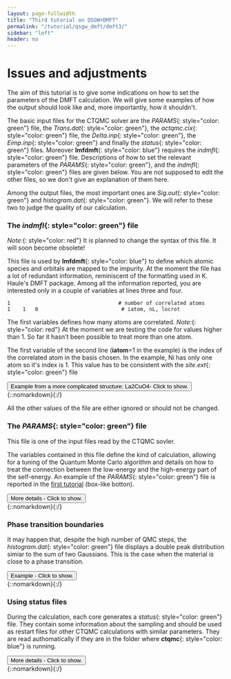 ```yaml
---
layout: page-fullwidth
title: "Third tutorial on QSGW+DMFT"
permalink: "/tutorial/qsgw_dmft/dmft3/"
sidebar: "left"
header: no
---
```


# Issues and adjustments
The aim of this tutorial is to give some indications on how to set the parameters of the DMFT calculation.
We will give some examples of how the output should look like and, more importantly, how it shouldn't.

The basic input files for the CTQMC solver are the *PARAMS*{: style="color: green"} file, the *Trans.dat*{: style="color: green"}, the *actqmc.cix*{: style="color: green"} file, the *Delta.inp*{: style="color: green"}, the *Eimp.inp*{: style="color: green"} and finally the *status*{: style="color: green"} files.
Moreover **lmfdmft**{: style="color: blue"} requires the *indmfl*{: style="color: green"} file. 
Descriptions of how to set the relevant parameters of the *PARAMS*{: style="color: green"}, and the *indmfl*{: style="color: green"} files are given below. You are not supposed to edit the other files, so we don't give an explanation of them here. 

Among the output files, the most important ones are *Sig.out*{: style="color: green"} and *histogram.dat*{: style="color: green"}. We will refer to these two to judge the quality of our calculation.

### The *indmfl*{: style="color: green"} file 

*Note:*{: style="color: red"} It is planned to change the syntax of this file. It will soon become obsolete!

This file is used by **lmfdmft**{: style="color: blue"} to define which atomic species and orbitals are mapped to the impurity. 
At the moment the file has a lot of redundant information, reminiscent of the formatting used in K. Haule's DMFT package. 
Among all the information reported, you are interested only in a couple of variables at lines three and four. 

```
1                                   # number of correlated atoms
1    1   0                           # iatom, nL, locrot
```

The first variables defines how many atoms are correlated. 
*Note:*{: style="color: red"} At the moment we are testing the code for values higher than 1. So far it hasn't been possible to treat more than one atom. 

The first variable of the second line (**iatom**=1 in the example) is the index of the correlated atom in the basis chosen. In the example, Ni has only one atom so it's index is 1. This value has to be consistent with the *site.ext*{: style="color: green"} file 

<div onclick="elm = document.getElementById('StructLSCO'); if(elm.style.display == 'none') elm.style.display = 'block'; else elm.style.display = 'none';"><button type="button" class="button tiny radius">Example from a more complicated structure: La2CuO4- Click to show.</button></div>
{::nomarkdown}<div style="display:none;margin:0px 25px 0px 25px;"id="StructLSCO">{:/}

If the site file is 
```
  ATOM=La         POS=  0.5000000   0.5000000  -0.4807290
  ATOM=La         POS= -0.5000000  -0.5000000   0.4807290
  ATOM=Cu         POS=  0.0000000   0.0000000   0.0000000
  ATOM=O          POS=  0.0000000   0.5000000   0.0000000
  ATOM=O          POS=  0.0000000   0.0000000   0.6320273
  ATOM=O          POS= -0.5000000   0.0000000   0.0000000
  ATOM=O          POS=  0.0000000   0.0000000  -0.6320273
```
then **iatom=3**.

{::nomarkdown}</div>{:/}

All the other values of the file are either ignored or should not be changed. 

### The *PARAMS*{: style="color: green"} file 
This file is one of the input files read by the CTQMC sovler.

The variables contained in this file define the kind of calculation, allowing for a tuning of the Quantum Monte Carlo algorithm and details on how to treat the connection between the low-energy and the high-energy part of the self-energy. 
An example of the *PARAMS*{: style="color: green"} file is reported in the [first tutorial](https://lordcephei.github.io/tutorial/qsgw_dmft/dmft1) (box-like botton).

<div onclick="elm = document.getElementById('ParamsVariables'); if(elm.style.display == 'none') elm.style.display = 'block'; else elm.style.display = 'none';"><button type="button" class="button tiny radius">More details - Click to show.</button></div>
{::nomarkdown}<div style="display:none;margin:0px 25px 0px 25px;"id="ParamsVariables">{:/}

##### _**Basic parameters (U, J, nf0 and beta)**_
Among the possible parameters are **U** and **J**, defining respectively the Hubbard in-site interaction and the Hund's coupling constant in eV. 
**Warning:**{: style="color: red"} The same value of **J** has to be passed to **atom_d.py**{: style="color: blue"} as well.

The variable **nf0** is the nominal occupancy of the correlated orbitals (e.g. **nf0    9** for $$Cu$$, **nf0    8** for Ni).

Finally **beta**{: style="color: blue"} fixes the inverse temperature in eV$$^{-1}$$.

**Warning:**{: style="color: red"} Don't forget to be consistent when you run **atom_d.py**{: style="color: blue"} (which wants **J** as an input) and **lmfdmft**{: style="color: blue"} (for which the flag **--ldadc=**{: style="color: blue"} has to be consistently defined as **U*(nf0-0.5)-J*(nf0-1)*0.5**).

##### _**Setting the number of sampled frequencies (nom and nomD)**_
The CTQMC solver gives a very accurate description of the self-energy in the low frequency range (for Matsubara's frequencies close to 0), but it becomes too noisy at high frequencies.

Let $$N$$ be the total number of Matsubara's frequencies. This number has been defined through **NOMEGA** in the *ctrl*{: style="color: green"} file during the **lmfdmft**{: style="color: blue"} run. Only the first **nom** frequencies are actually sampled by the CTQMC solver, while the other points are obtained analytically through the approximated Hubbard 1 solver (high-frequency tail).

Excessively low values of **nom** will miss important features of the self-energy (e.g. a convex point in $$\text{Im}[\Sigma(i\omega_n)]$$), while too high values will give excessively noisy results.
As a rule-of-thumb, a good initial guess is **nom** $$\approx 3$$ **beta**, but this value has usually to be adjusted during the DMFT loop.
Some examples of how the $$\text{Im}[\Sigma(i\omega_n)]$$ looks like at different values of **nom** are given in the figures below.

![Setting nom](https://lordcephei.github.io/assets/img/sig-nom.png)

[//]: # (Add explanation of **nomD**{: style="color: blue"} (used only with HB2).)

##### _**Setting the number of Monte Carlo steps (M and warmup)**_
The higher is the number of Monte Carlo steps, the lower the noise in the QMC calculation. 
The parameter **M** defines the number of MC steps per core. 
Reliable calculations easily require at least 500 millions of steps in total.
For instance, if you're running on 10 cores, you can set **M   50000000**.
You can judge the quality of your sampling by looking at the file *histogranm.dat*{: style="color: green"}. The closer it looks to a Gaussian distribution, the better is the sampling.

**Warning**{: style="color: red"} The variable **M** should be set keeping in mind that the higher it is, the longer the calculation. This is crucial when running on public clusters, where the elapsed time is computed per core. Too high values of **M** may consume your accounted hours very quickly!
Moreover remember that you are supposed to broaden the output at each iteration, so you don't actually need very clean *Sig.out*{: symbol="color: green"}.

During the first **warmup** steps results are not accumulated, as it is normal on Monte Carlo procedures. This gives the 'time' to the algorithm to thermalise before the significative sampling.
You can set **warmup**=**M**/1000. 

##### _**Setting the cutoff expansion order (Nmax)**_
The variable **Nmax** defines the highest order accounted for in the hybrdization expansion. 
If you have chosen an excessively low values of **Nmax**, the *histogram.dat*{: style="color: green"} file will be cut and $$\text{Im}[\Sigma(i\omega_n)]$$ will look weird, as shown below.

You should chose **Nmax** high enough for the Gaussian distribution of *histogram.dat* to be comfortably displayed. However note that the higher **Nmax** the longer the calculation, so chose values just above the higher Guassian tail.

![Chosing Nmax](https://lordcephei.github.io/assets/img/histogram-cut.png)

![Weird Sigma](https://lordcephei.github.io/assets/img/sig-cut.png)

**Warning:**{: style="color: red"} the value of **beta** affects the number **Nmax**, so calculations on the same material at different temperatures will require different **Nmax**. At low **beta**, the Gaussian distribution is sharper and centered on lower order terms, as shown below. Therefore lower **beta** require lower **Nmax**. 

![beta and Nmax](https://lordcephei.github.io/assets/img/beta-histogram.png)

##### _**Connecting the tail (sderiv and aom)**_
The connection between the QMC part and the Hubbard 1 part is done with a straight line starting at frequency number **nom**+1 and running until it intersect the Hubbard 1 self-energy.
You can see it by comparing the *Sig.out*{: style="color: green"} file with the *s_hb1.dat*{: style="color: green"} (Hubbrad 1 only).

The two variables controlling the connection are **sderiv**, which is related to the angle of the straight line, and **aom** related to its starting point.

The straight line connecting the low- and the high-frequncy region can easily give rise to unwanted kinks.
To broaden *Sig.out*{: style="color: green"} is necessary to smooth these kinks out as well. 

##### _**Impurity levels (Ed and mu)**_
The impurity levels reported at the fourth line of *Eimp.inp*{: style="color: green"} enters in the *PARAMS*{: style="color: green"} as the variable **Ed**. 
The variable **mu** is set as the first entry of the **Ed** with opposite sign. 

**Warning:**{: style="color: red"} These two variables change at every iteration so you have to constantly update their value throughout the DMFT loop. 

[//]: # (Actually the information about the impurity levels is already contained in the input file *actqmc.cix*{: style="color: green"} (output of **atom_d.py**{: style="color: blue"}) but they are shifted by **mu**{: style="color: blue"}. So if **Ed**{: style="color: blue"} is probably ignored in the *PARAMS*{: style="color: green"} file, **mu**{: style="color: blue"} must be correctly  defined.   )

{::nomarkdown}</div>{:/}

### Phase transition boundaries
It may happen that, despite the high number of QMC steps, the *histogram.dat*{: style="color: green"} file displays a double peak distribution simiar to the sum of two Gaussians. This is the case when the material is close to a phase transition.

<div onclick="elm = document.getElementById('PhaseTrans'); if(elm.style.display == 'none') elm.style.display = 'block'; else elm.style.display = 'none';"><button type="button" class="button tiny radius">Example - Click to show.</button></div>
{::nomarkdown}<div style="display:none;margin:0px 25px 0px 25px;"id="PhaseTrans">{:/}

In this case usually one or more channels of the self-energy are very noisy. One has to run for longer times, or use the status files to restart the calculation many times until only one peaks dominate and the histogram looks like a Gaussian. 
An example is given in the boxes below.

![histogram close to transition](https://lordcephei.github.io/assets/img/transition-histo.png)

![sigma close to transition](https://lordcephei.github.io/assets/img/transition-sigma.png)

{::nomarkdown}</div>{:/}

### Using status files
During the calculation, each core generates a *status*{: style="color: green"} file.
They contain some information about the sampling and should be used as restart files for other CTQMC calculations with similar parameters. They are read authomatically if they are in the folder where **ctqmc**{: style="color: blue"} is running.

<div onclick="elm = document.getElementById('StatusFiles'); if(elm.style.display == 'none') elm.style.display = 'block'; else elm.style.display = 'none';"><button type="button" class="button tiny radius">More details - Click to show.</button></div>
{::nomarkdown}<div style="display:none;margin:0px 25px 0px 25px;"id="StatusFiles">{:/}

They can be used basically in two ways.

+ If you are performing iteration N, you should copy the *status*{: style="color: green"} files from iteration N-1 to speed up the convergence of the calculation. 
+ If you realise that in one **ctqmc**{: style="color: blue"} run, you haven't achieved a good sampling (e.g. **M** too low, or close to phase transition), than you can run again the calculation without losing the effort already done. When restarted, the **ctqmc**{: style="color: blue"} solver will automatically read the *status*{: style="color: green"} files and retrive their information.

**Warning:**{: style="color: red"} Since there is one *status*{: style="color: green"} file per core, you must pay attention to run on as many cores as *status*{: style="color: green"} files you have. It should be safe (but not recommended) to run with a smaller number of cores, while running on more cores than *status*{: style="color: green"} files gives wrong results.

{::nomarkdown}</div>{:/}
